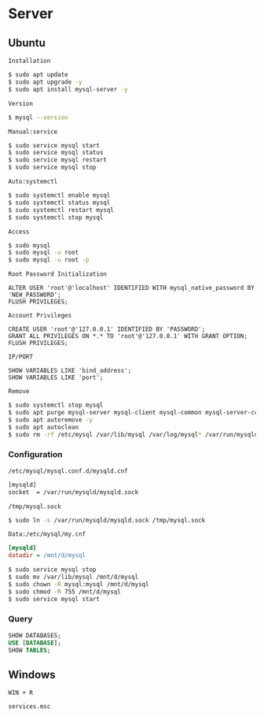 # Server

## Ubuntu
`Installation`
```bash
$ sudo apt update
$ sudo apt upgrade -y
$ sudo apt install mysql-server -y
```

`Version`
```bash
$ mysql --version
```

`Manual:service`
```bash
$ sudo service mysql start
$ sudo service mysql status
$ sudo service mysql restart
$ sudo service mysql stop
```

`Auto:systemctl`
```bash
$ sudo systemctl enable mysql
$ sudo systemctl status mysql
$ sudo systemctl restart mysql
$ sudo systemctl stop mysql
```

`Access`  
```bash
$ sudo mysql
$ sudo mysql -u root
$ sudo mysql -u root -p
```

`Root Password Initialization`
```mysql
ALTER USER 'root'@'localhost' IDENTIFIED WITH mysql_native_password BY 'NEW_PASSWORD';
FLUSH PRIVILEGES;
```

`Account Privileges`
```mysql
CREATE USER 'root'@'127.0.0.1' IDENTIFIED BY 'PASSWORD';
GRANT ALL PRIVILEGES ON *.* TO 'root'@'127.0.0.1' WITH GRANT OPTION;
FLUSH PRIVILEGES;
```

`IP/PORT`
```mysql
SHOW VARIABLES LIKE 'bind_address';
SHOW VARIABLES LIKE 'port';
```


`Remove`
```bash
$ sudo systemctl stop mysql
$ sudo apt purge mysql-server mysql-client mysql-common mysql-server-core-* mysql-client-core-*
$ sudo apt autoremove -y
$ sudo apt autoclean
$ sudo rm -rf /etc/mysql /var/lib/mysql /var/log/mysql* /var/run/mysqld /usr/lib/mysql /usr/include/mysql /usr/share/mysql /var/lib/dpkg/info/mysql*
```

### Configuration

`/etc/mysql/mysql.conf.d/mysqld.cnf`
```bash
[mysqld]
socket  = /var/run/mysqld/mysqld.sock
```
`/tmp/mysql.sock`
```bash
$ sudo ln -s /var/run/mysqld/mysqld.sock /tmp/mysql.sock
```


`Data:/etc/mysql/my.cnf`
```ini
[mysqld]
datadir = /mnt/d/mysql
```
```bash
$ sudo service mysql stop
$ sudo mv /var/lib/mysql /mnt/d/mysql
$ sudo chown -R mysql:mysql /mnt/d/mysql
$ sudo chmod -R 755 /mnt/d/mysql
$ sudo service mysql start
```


### Query
```sql
SHOW DATABASES;
USE [DATABASE];
SHOW TABLES;
```


## Windows

`WIN + R`
```cmd
services.msc
```
